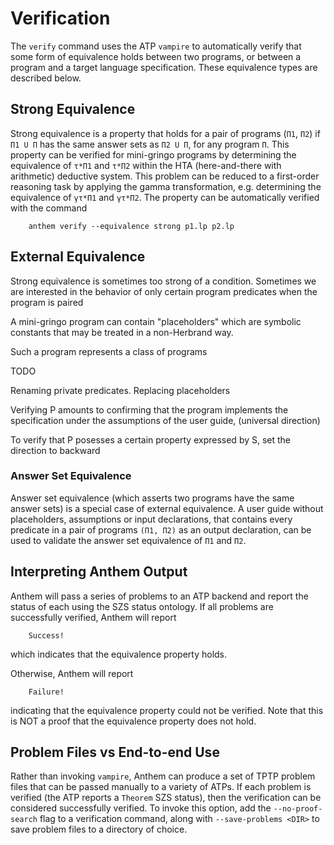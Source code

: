 # Verification
The `verify` command uses the ATP `vampire` to automatically verify that some form of equivalence holds between two programs, or between a program and a target language specification.
These equivalence types are described below.


## Strong Equivalence
Strong equivalence is a property that holds for a pair of programs (`Π1`, `Π2`) if `Π1 U Π` has the same answer sets as `Π2 U Π`, for any program `Π`.
This property can be verified for mini-gringo programs by determining the equivalence of `τ*Π1` and `τ*Π2` within the HTA (here-and-there with arithmetic) deductive system.
This problem can be reduced to a first-order reasoning task by applying the gamma transformation, e.g. determining the equivalence of `γτ*Π1` and `γτ*Π2`.
The property can be automatically verified with the command
```
    anthem verify --equivalence strong p1.lp p2.lp
```


## External Equivalence
Strong equivalence is sometimes too strong of a condition.
Sometimes we are interested in the behavior of only certain program predicates when the program is paired

A mini-gringo program can contain "placeholders" which are symbolic constants that may be treated in a non-Herbrand way.


Such a program represents a class of programs

TODO

Renaming private predicates.
Replacing placeholders


Verifying P amounts to confirming
that the program implements the specification under the assumptions of the user guide, (universal direction)

To verify that P posesses a certain property expressed by S, set the direction to backward

### Answer Set Equivalence
Answer set equivalence (which asserts two programs have the same answer sets) is a special case of external equivalence.
A user guide without placeholders, assumptions or input declarations, that contains every predicate in a pair of programs `(Π1, Π2)` as an output declaration, can be used to validate the answer set equivalence of `Π1` and `Π2`.

## Interpreting Anthem Output
Anthem will pass a series of problems to an ATP backend and report the status of each using the SZS status ontology.
If all problems are successfully verified, Anthem will report
```
    Success!
```
which indicates that the equivalence property holds.

Otherwise, Anthem will report
```
    Failure!
```
indicating that the equivalence property could not be verified.
Note that this is NOT a proof that the equivalence property does not hold.


## Problem Files vs End-to-end Use
Rather than invoking `vampire`, Anthem can produce a set of TPTP problem files that can be passed manually to a variety of ATPs.
If each problem is verified (the ATP reports a `Theorem` SZS status), then the verification can be considered successfully verified.
To invoke this option, add the `--no-proof-search` flag to a verification command, along with `--save-problems <DIR>` to save problem files to a directory of choice.
